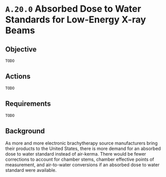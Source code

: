 # `A.20.0` Absorbed Dose to Water Standards for Low-Energy X-ray Beams

## Objective

`TODO`

## Actions

`TODO`

## Requirements

`TODO`

## Background

As more and more electronic brachytherapy source manufacturers bring their
products to the United States, there is more demand for an absorbed dose to
water standard instead of air-kerma. There would be fewer corrections to account
for chamber stems, chamber effective points of measurement, and air-to-water
conversions if an absorbed dose to water standard were available.
